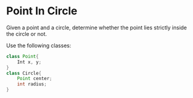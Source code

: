 # Point In Circle

Given a point and a circle, determine whether the point lies strictly inside the circle or not.

Use the following classes:

```java
class Point{
    Int x, y;
}
class Circle{
    Point center;
    int radius;
}
```